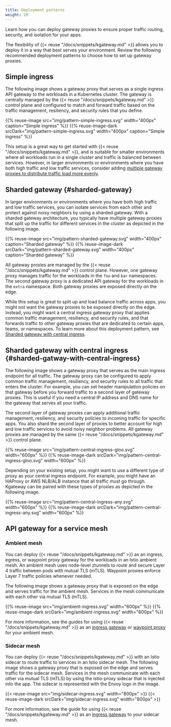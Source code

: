 ```yaml
---
title: Deployment patterns
weight: 20
---
```


Learn how you can deploy gateway proxies to ensure proper traffic routing, security, and isolation for your apps. 

The flexibility of {{< reuse "/docs/snippets/kgateway.md" >}} allows you to deploy it in a way that best serves your environment. Review the following recommended deployment patterns to choose how to set up gateway proxies.

## Simple ingress

The following image shows a gateway proxy that serves as a single ingress API gateway to the workloads in a Kubernetes cluster. The gateway is centrally managed by the {{< reuse "/docs/snippets/kgateway.md" >}} control plane and configured to match and forward traffic based on the traffic management, resiliency, and security rules that you define. 

{{% reuse-image src="img/pattern-simple-ingress.svg" width="400px" caption="Simple ingress"  %}}
{{% reuse-image-dark srcDark="img/pattern-simple-ingress.svg" width="400px" caption="Simple ingress"  %}}

This setup is a great way to get started with {{< reuse "/docs/snippets/kgateway.md" >}}, and is suitable for smaller environments where all workloads run in a single cluster and traffic is balanced between services. However, in larger environments or environments where you have both high traffic and low traffic services, consider adding [multiple gateway proxies to distribute traffic load more evenly](#sharded-gateway). 

## Sharded gateway {#sharded-gateway}

In larger environments or environments where you have both high traffic and low traffic services, you can isolate services from each other and protect against noisy neighbors by using a sharded gateway. With a sharded gateway architecture, you typically have multiple gateway proxies that split up the traffic for different services in the cluster as depicted in the following image. 

{{% reuse-image src="img/pattern-sharded-gateway.svg" width="400px" caption="Sharded gateway" %}}
{{% reuse-image-dark srcDark="img/pattern-sharded-gateway.svg" width="400px" caption="Sharded gateway" %}}

All gateway proxies are managed by the {{< reuse "/docs/snippets/kgateway.md" >}} control plane. However, one gateway proxy manages traffic for the workloads in the `foo` and `bar` namespaces. The second gateway proxy is a dedicated API gateway for the workloads in the `extra` namespace. Both gateway proxies are exposed directly on the edge. 

While this setup is great to split up and load balance traffic across apps, you might not want the gateway proxies to be exposed directly on the edge. Instead, you might want a central ingress gateway proxy that applies common traffic management, resiliency, and security rules, and that forwards traffic to other gateway proxies that are dedicated to certain apps, teams, or namespaces. To learn more about this deployment pattern, see [Sharded gateway with central ingress](#sharded-gatway-with-central-ingress). 


## Sharded gateway with central ingress {#sharded-gatway-with-central-ingress}

The following image shows a gateway proxy that serves as the main ingress endpoint for all traffic. The gateway proxy can be configured to apply common traffic management, resiliency, and security rules to all traffic that enters the cluster. For example, you can set header manipulation policies on that gateway before you forward traffic to a second layer of gateway proxies. This is useful if you need a central IP address and DNS name for the gateway that serves all your traffic. 

The second layer of gateway proxies can apply additional traffic management, resiliency, and security policies to incoming traffic for specific apps. You also shard the second layer of proxies to better account for high and low traffic services to avoid noisy neighbor problems. All gateway proxies are managed by the same {{< reuse "/docs/snippets/kgateway.md" >}} control plane.

{{% reuse-image src="img/pattern-central-ingress-gloo.svg" width="600px"  %}}
{{% reuse-image-dark srcDark="img/pattern-central-ingress-gloo.svg" width="600px"  %}}

Depending on your existing setup, you might want to use a different type of proxy as your central ingress endpoint. For example, you might have an HAProxy or AWS NLB/ALB instance that all traffic must go through. Kgateway can be paired with these types of proxies as depicted in the following image. 

{{% reuse-image src="img/pattern-central-ingress-any.svg" width="600px"  %}}
{{% reuse-image-dark srcDark="img/pattern-central-ingress-any.svg" width="600px"  %}}

## API gateway for a service mesh

### Ambient mesh

You can deploy {{< reuse "/docs/snippets/kgateway.md" >}} as an ingress, egress, or waypoint proxy gateway for the workloads in an Istio ambient mesh. An ambient mesh uses node-level ztunnels to route and secure Layer 4 traffic between pods with mutual TLS (mTLS). Waypoint proxies enforce Layer 7 traffic policies whenever needed.

The following image shows a gateway proxy that is exposed on the edge and serves traffic for the ambient mesh. Services in the mesh communicate with each other via mutual TLS (mTLS). 

{{% reuse-image src="img/ambient-ingress.svg" width="600px"  %}}
{{% reuse-image-dark srcDark="img/ambient-ingress.svg" width="600px"  %}}

For more information, see the guides for using {{< reuse "/docs/snippets/kgateway.md" >}} as an [ingress gateway](/docs/integrations/istio/ambient/ambient-ingress/) or [waypoint proxy](/docs/integrations/istio/ambient/waypoint/) for your ambient mesh. 

### Sidecar mesh

You can deploy {{< reuse "/docs/snippets/kgateway.md" >}} with an Istio sidecar to route traffic to services in an Istio sidecar mesh. The following image shows a gateway proxy that is exposed on the edge and serves traffic for the sidecar mesh. Services in the mesh communicate with each other via mutual TLS (mTLS) by using the istio-proxy sidecar that is injected into the app. The sidecar is represented with the Envoy logo in the image. 

{{< reuse-image src="img/sidecar-ingress.svg" width="800px" >}}
{{< reuse-image-dark srcDark="img/sidecar-ingress.svg" width="800px" >}}

For more information, see the guide for using {{< reuse "/docs/snippets/kgateway.md" >}} as an [ingress gateway](/docs/integrations/istio/sidecar/ingress/) to your sidecar mesh. 
